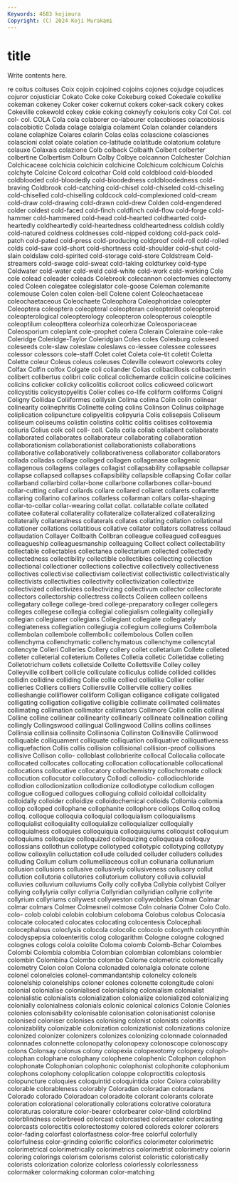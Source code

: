 ```yaml
---
Keywords: 4683 kojimura
Copyright: (C) 2024 Koji Murakami
---
```


# title

Write contents here.



re coitus coituses Coix cojoin cojoined cojoins
cojones cojudge cojudices cojuror cojusticiar Cokato Coke coke Cokeburg coked
Cokedale cokelike cokeman cokeney Coker coker cokernut cokers coker-sack cokery
cokes Cokeville cokewold cokey cokie coking cokneyfy cokuloris coky Col
Col. col col- col. COLA Cola cola colaborer co-labourer colacobioses
colacobiosis colacobiotic Colada colage colalgia colament Colan colander colanders colane
colaphize Colares colarin Colas colas colascione colasciones colascioni colat colate
colation co-latitude colatitude colatorium colature colauxe Colaxais colazione Colb colback
Colbaith Colbert colberter colbertine Colbertism Colburn Colby Colbye colcannon Colchester
Colchian Colchicaceae colchicia colchicin colchicine Colchicum colchicum Colchis colchyte Colcine
Colcord colcothar Cold cold coldblood cold-blooded coldblooded cold-bloodedly cold-bloodedness coldbloodedness
cold-braving Coldbrook cold-catching cold-chisel cold-chiseled cold-chiseling cold-chiselled cold-chiselling coldcock cold-complexioned
cold-cream cold-draw cold-drawing cold-drawn cold-drew Colden cold-engendered colder coldest cold-faced
cold-finch coldfinch cold-flow cold-forge cold-hammer cold-hammered cold-head cold-hearted coldhearted cold-heartedly
coldheartedly cold-heartedness coldheartedness coldish coldly cold-natured coldness coldnesses cold-nipped coldong
cold-pack cold-patch cold-pated cold-press cold-producing coldproof cold-roll cold-rolled colds cold-saw
cold-short cold-shortness cold-shoulder cold-shut cold-slain coldslaw cold-spirited cold-storage cold-store Coldstream
Cold-streamers cold-swage cold-sweat cold-taking coldturkey cold-type Coldwater cold-water cold-weld cold-white
cold-work cold-working Cole cole colead coleader coleads Colebrook colecannon colectomies
colectomy coled Coleen colegatee colegislator cole-goose Coleman colemanite colemouse Colen
colen colen-bell Colene colent Coleochaetaceae coleochaetaceous Coleochaete Coleophora Coleophoridae coleopter
Coleoptera coleoptera coleopteral coleopteran coleopterist coleopteroid coleopterological coleopterology coleopteron coleopterous
coleoptile coleoptilum coleopttera coleorhiza coleorhizae Coleosporiaceae Coleosporium coleplant cole-prophet colera
Colerain Coleraine cole-rake Coleridge Coleridge-Taylor Coleridgian Coles coles Colesburg coleseed
coleseeds cole-slaw coleslaw coleslaws co-lessee colessee colessees colessor colessors cole-staff
Colet colet Coleta cole-tit coletit Coletta Colette coleur Coleus coleus
coleuses Coleville colewort coleworts coley Colfax Colfin colfox Colgate coli
coliander Colias colibacillosis colibacterin colibert colibertus colibri colic colical colichemarde
colicin colicine colicines colicins colicker colicky colicolitis colicroot colics colicweed
colicwort colicystitis colicystopyelitis Colier colies co-life coliform coliforms Coligni Coligny
Coliidae Coliiformes colilysin Colima colima Colin colin colinear colinearity colinephritis
Colinette coling colins Colinson Colinus coliphage coliplication colipuncture colipyelitis colipyuria
Colis colisepsis Coliseum coliseum coliseums colistin colistins colitic colitis colitises
colitoxemia coliuria Colius colk coll coll- coll. Colla colla collab
collabent collaborate collaborated collaborates collaborateur collaborating collaboration collaborationism collaborationist collaborationists
collaborations collaborative collaboratively collaborativeness collaborator collaborators collada colladas collage collaged
collagen collagenase collagenic collagenous collagens collages collagist collapsability collapsable collapsar
collapse collapsed collapses collapsibility collapsible collapsing Collar collar collarband collarbird
collar-bone collarbone collarbones collar-bound collar-cutting collard collards collare collared collaret
collarets collarette collaring collarino collarinos collarless collarman collars collar-shaping collar-to-collar
collar-wearing collat collat. collatable collate collated collatee collateral collaterality collateralize
collateralized collateralizing collaterally collateralness collaterals collates collating collation collational collationer
collations collatitious collative collator collators collatress collaud collaudation Collayer Collbaith
Collbran colleague colleagued colleagues colleagueship colleaguesmanship colleaguing Collect collect collectability
collectable collectables collectanea collectarium collected collectedly collectedness collectibility collectible collectibles
collecting collection collectional collectioner collections collective collectively collectiveness collectives collectivise
collectivism collectivist collectivistic collectivistically collectivists collectivities collectivity collectivization collectivize collectivized
collectivizes collectivizing collectivum collector collectorate collectors collectorship collectress collects Colleen
colleen colleens collegatary college college-bred college-preparatory colleger collegers colleges collegese
collegia collegial collegialism collegiality collegially collegian collegianer collegians Collegiant collegiate
collegiately collegiateness collegiation collegiugia collegium collegiums Collembola collembolan collembole collembolic
collembolous Collen collen collenchyma collenchymatic collenchymatous collenchyme collencytal collencyte Colleri
Colleries Collery collery collet colletarium Collete colleted colleter colleterial colleterium
Colletes Colletia colletic Colletidae colleting Colletotrichum collets colletside Collette Collettsville
Colley colley Colleyville collibert collicle colliculate colliculus collide collided collides
collidin collidine colliding Collie collie collied collielike Collier collier collieries
Colliers colliers Colliersville Collierville colliery collies collieshangie colliflower colliform Colligan
colligance colligate colligated colligating colligation colligative colligible collimate collimated collimates
collimating collimation collimator collimators Collimore Collin collin collinal Colline colline
collinear collinearity collinearly collineate collineation colling collingly Collingswood collingual Collingwood
Collins collins collinses Collinsia collinsia collinsite Collinsonia Collinston Collinsville Collinwood
colliquable colliquament colliquate colliquation colliquative colliquativeness colliquefaction Collis collis collision
collisional collision-proof collisions collisive Collison collo- colloblast collobrierite collocal Collocalia
collocate collocated collocates collocating collocation collocationable collocational collocations collocative collocatory
collochemistry collochromate collock collocution collocutor collocutory Collodi collodio- collodiochloride collodion
collodionization collodionize collodiotype collodium collogen collogue collogued collogues colloguing colloid
colloidal colloidality colloidally colloider colloidize colloidochemical colloids Collomia collomia collop
colloped collophane collophanite collophore collops Colloq colloq colloq. colloque colloquia
colloquial colloquialism colloquialisms colloquialist colloquiality colloquialize colloquializer colloquially colloquialness colloquies
colloquiquia colloquiquiums colloquist colloquium colloquiums colloquize colloquized colloquizing colloququia colloquy
collossians collothun collotype collotyped collotypic collotyping collotypy collow colloxylin colluctation
collude colluded colluder colluders colludes colluding Collum collum collumelliaceous collun
collunaria collunarium collusion collusions collusive collusively collusiveness collusory collut collution
collutoria collutories collutorium collutory colluvia colluvial colluvies colluvium colluviums Colly
colly collyba Collybia collybist Collyer collying collylyria collyr collyria Collyridian
collyridian collyrie collyrite collyrium collyriums collywest collyweston collywobbles Colman Colmar
colmar colmars Colmer Colmesneil colmose Coln colnaria Colner Colo Colo.
colo- colob colobi colobin colobium coloboma Colobus colobus Colocasia colocate
colocated colocates colocating colocentesis Colocephali colocephalous coloclysis colocola colocolic colocolo
colocynth colocynthin colodyspepsia coloenteritis colog cologarithm Cologne cologne cologned colognes
cologs colola cololite Coloma colomb Colomb-Bchar Colombes Colombi Colombia colombia
Colombian colombian colombians colombier colombin Colombina Colombo colombo Colome colometric
colometrically colometry Colon colon Colona colonaded colonalgia colonate colone colonel
colonelcies colonel-commandantship colonelcy colonels colonelship colonelships coloner colones colonette colongitude
coloni colonial colonialise colonialised colonialising colonialism colonialist colonialistic colonialists colonialization
colonialize colonialized colonializing colonially colonialness colonials colonic colonical colonics Colonie
Colonies colonies colonisability colonisable colonisation colonisationist colonise colonised coloniser colonises
colonising colonist colonists colonitis colonizability colonizable colonization colonizationist colonizations colonize
colonized colonizer colonizers colonizes colonizing colonnade colonnaded colonnades colonnette colonopathy
colonopexy colonoscope colonoscopy colons Colonsay colonus colony colopexia colopexotomy colopexy
coloph- colophan colophane colophany colophene colophenic Colophon colophon colophonate Colophonian
colophonic colophonist colophonite colophonium colophons colophony coloplication coloppe coloproctitis coloptosis
colopuncture coloquies coloquintid coloquintida color Colora colorability colorable colorableness colorably
Coloradan coloradan coloradans Colorado colorado Coloradoan coloradoite colorant colorants colorate
coloration colorational colorationally colorations colorative coloratura coloraturas colorature color-bearer colorbearer
color-blind colorblind colorblindness colorbreed colorcast colorcasted colorcaster colorcasting colorcasts colorectitis
colorectostomy colored coloreds colorer colorers color-fading colorfast colorfastness color-free colorful
colorfully colorfulness color-grinding colorific colorifics colorimeter colorimetric colorimetrical colorimetrically colorimetrics
colorimetrist colorimetry colorin coloring colorings colorism colorisms colorist coloristic coloristically
colorists colorization colorize colorless colorlessly colorlessness colormaker colormaking colorman color-matching
